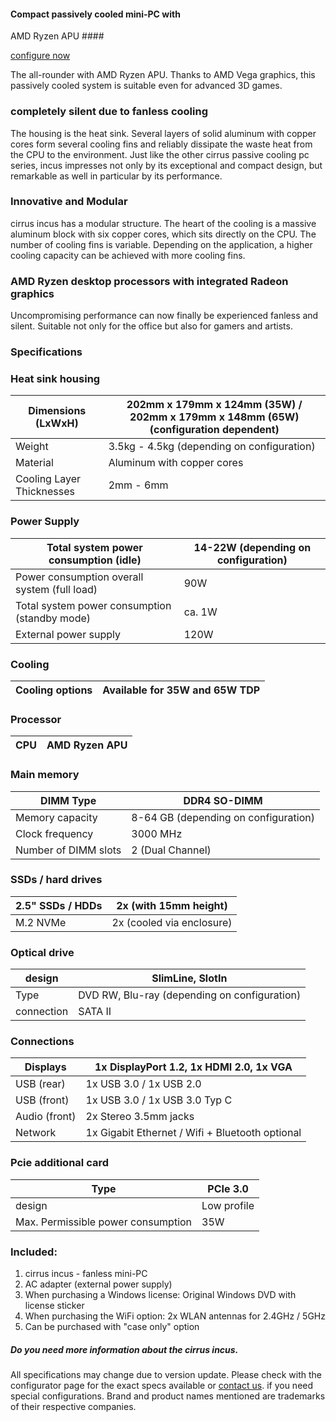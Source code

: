 #### Compact passively cooled mini-PC with
AMD Ryzen APU ####

[configure now](https://www.cirrus7.com/produkte/cirrus7-incus/)

The all-rounder with AMD Ryzen APU. Thanks to AMD Vega graphics, this passively cooled system is suitable even for advanced 3D games.

### completely silent due to fanless cooling ###

The housing is the heat sink. Several layers of solid aluminum with copper cores form several cooling fins and reliably dissipate the waste heat from the CPU to the environment. Just like the other cirrus passive cooling pc series, incus impresses not only by its exceptional and compact design, but remarkable as well in particular by its performance.

### Innovative and Modular ###

cirrus incus has a modular structure. The heart of the cooling is a massive aluminum block with six copper cores, which sits directly on the CPU. The number of cooling fins is variable. Depending on the application, a higher cooling capacity can be achieved with more cooling fins.

### AMD Ryzen desktop processors with integrated Radeon graphics ###

Uncompromising performance can now finally be experienced fanless and silent. Suitable not only for the office but also for gamers and artists.

### Specifications ###

### Heat sink housing ###

|   Dimensions (LxWxH)    |202mm x 179mm x 124mm (35W) / 202mm x 179mm x 148mm (65W) (configuration dependent)|
|-------------------------|-----------------------------------------------------------------------------------|
|         Weight          |                    3.5kg - 4.5kg (depending on configuration)                     |
|        Material         |                            Aluminum with copper cores                             |
|Cooling Layer Thicknesses|                                     2mm - 6mm                                     |

### Power Supply ###

|    Total system power consumption (idle)    |14-22W (depending on configuration)|
|---------------------------------------------|-----------------------------------|
|Power consumption overall system (full load) |                90W                |
|Total system power consumption (standby mode)|              ca. 1W               |
|            External power supply            |               120W                |

### Cooling ###

|Cooling options|Available for 35W and 65W TDP|
|---------------|-----------------------------|

### Processor ###

|CPU|AMD Ryzen APU|
|---|-------------|

### Main memory ###

|      DIMM Type     |            DDR4 SO-DIMM            |
|--------------------|------------------------------------|
|  Memory capacity   |8-64 GB (depending on configuration)|
|  Clock frequency   |              3000 MHz              |
|Number of DIMM slots|          2 (Dual Channel)          |

### SSDs / hard drives ###

|2.5" SSDs / HDDs|  2x (with 15mm height)  |
|----------------|-------------------------|
|    M.2 NVMe    |2x (cooled via enclosure)|

### Optical drive ###

|  design  |              SlimLine, SlotIn              |
|----------|--------------------------------------------|
|   Type   |DVD RW, Blu-ray (depending on configuration)|
|connection|                  SATA II                   |

### Connections ###

|  Displays   |    1x DisplayPort 1.2, 1x HDMI 2.0, 1x VGA    |
|-------------|-----------------------------------------------|
| USB (rear)  |            1x USB 3.0 / 1x USB 2.0            |
| USB (front) |         1x USB 3.0 / 1x USB 3.0 Typ C         |
|Audio (front)|             2x Stereo 3.5mm jacks             |
|   Network   |1x Gigabit Ethernet / Wifi + Bluetooth optional|

### Pcie additional card ###

|               Type               | PCIe 3.0  |
|----------------------------------|-----------|
|              design              |Low profile|
|Max. Permissible power consumption|    35W    |

### Included: ###

1. cirrus incus - fanless mini-PC
2. AC adapter (external power supply)
3. When purchasing a Windows license: Original Windows DVD with license sticker
4. When purchasing the WiFi option: 2x WLAN antennas for 2.4GHz / 5GHz
5. Can be purchased with "case only" option

##### Do you need more information about the cirrus incus. #####

All specifications may change due to version update. Please check with the configurator page for the exact specs available or [contact us](https://www.cirrus7.com/contacts). if you need special configurations. Brand and product names mentioned are trademarks of their respective companies.

